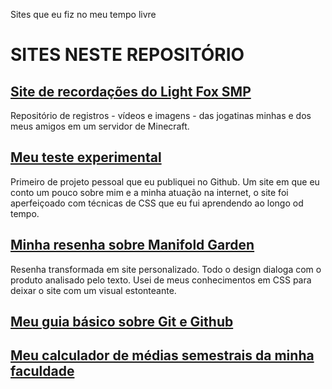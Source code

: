 Sites que eu fiz no meu tempo livre

# SITES NESTE REPOSITÓRIO
## [Site de recordações do Light Fox SMP](https://henryttwoshoes.github.io/Sites/Recordações%20do%20LF/index.html)
Repositório de registros - vídeos e imagens - das jogatinas minhas e dos meus amigos em um servidor de Minecraft.
## [Meu teste experimental](https://henryttwoshoes.github.io/Sites/Teste/index.html)
Primeiro de projeto pessoal que eu publiquei no Github. Um site em que eu conto um pouco sobre mim e a minha atuação na internet, o site foi aperfeiçoado com técnicas de CSS que eu fui aprendendo ao longo od tempo.
## [Minha resenha sobre Manifold Garden](https://henryttwoshoes.github.io/Sites/Resenha%20Manifold%20Garden/index.html)
Resenha transformada em site personalizado. Todo o design dialoga com o produto analisado pelo texto. Usei de meus conhecimentos em CSS para deixar o site com um visual estonteante.
## [Meu guia básico sobre Git e Github](https://henryttwoshoes.github.io/Sites/Tutorial%20Github/index.html)
## [Meu calculador de médias semestrais da minha faculdade](https://henryttwoshoes.github.io/Sites/Calculador%20de%20medias%20da%20FMU/)
